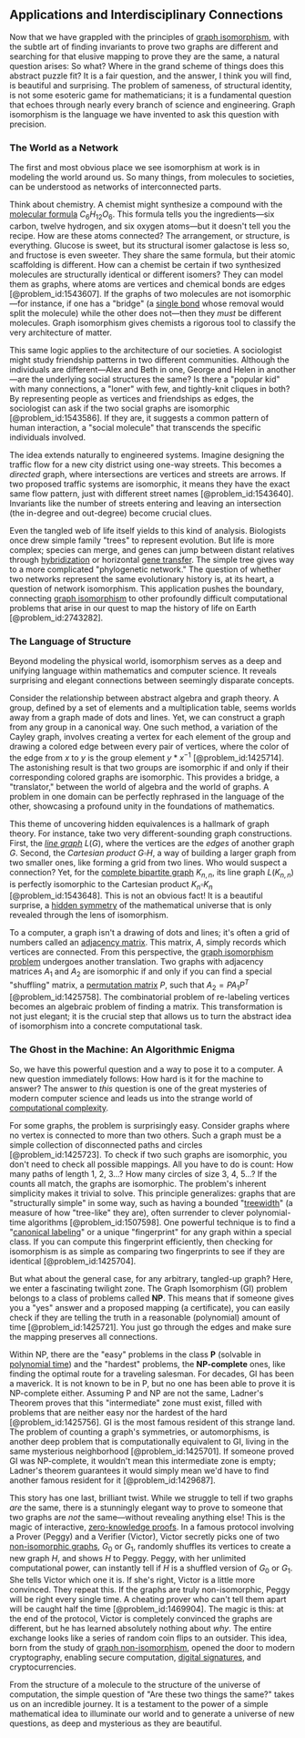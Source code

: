 ## Applications and Interdisciplinary Connections

Now that we have grappled with the principles of [graph isomorphism](@article_id:142578), with the subtle art of finding invariants to prove two graphs are different and searching for that elusive mapping to prove they are the same, a natural question arises: So what? Where in the grand scheme of things does this abstract puzzle fit? It is a fair question, and the answer, I think you will find, is beautiful and surprising. The problem of sameness, of structural identity, is not some esoteric game for mathematicians; it is a fundamental question that echoes through nearly every branch of science and engineering. Graph isomorphism is the language we have invented to ask this question with precision.

### The World as a Network

The first and most obvious place we see isomorphism at work is in modeling the world around us. So many things, from molecules to societies, can be understood as networks of interconnected parts.

Think about chemistry. A chemist might synthesize a compound with the [molecular formula](@article_id:136432) $C_6H_{12}O_6$. This formula tells you the ingredients—six carbon, twelve hydrogen, and six oxygen atoms—but it doesn't tell you the recipe. How are these atoms connected? The arrangement, or structure, is everything. Glucose is sweet, but its structural isomer galactose is less so, and fructose is even sweeter. They share the same formula, but their atomic scaffolding is different. How can a chemist be certain if two synthesized molecules are structurally identical or different isomers? They can model them as graphs, where atoms are vertices and chemical bonds are edges [@problem_id:1543607]. If the graphs of two molecules are not isomorphic—for instance, if one has a "bridge" (a [single bond](@article_id:188067) whose removal would split the molecule) while the other does not—then they *must* be different molecules. Graph isomorphism gives chemists a rigorous tool to classify the very architecture of matter.

This same logic applies to the architecture of our societies. A sociologist might study friendship patterns in two different communities. Although the individuals are different—Alex and Beth in one, George and Helen in another—are the underlying social structures the same? Is there a "popular kid" with many connections, a "loner" with few, and tightly-knit cliques in both? By representing people as vertices and friendships as edges, the sociologist can ask if the two social graphs are isomorphic [@problem_id:1543586]. If they are, it suggests a common pattern of human interaction, a "social molecule" that transcends the specific individuals involved.

The idea extends naturally to engineered systems. Imagine designing the traffic flow for a new city district using one-way streets. This becomes a *directed* graph, where intersections are vertices and streets are arrows. If two proposed traffic systems are isomorphic, it means they have the exact same flow pattern, just with different street names [@problem_id:1543640]. Invariants like the number of streets entering and leaving an intersection (the in-degree and out-degree) become crucial clues.

Even the tangled web of life itself yields to this kind of analysis. Biologists once drew simple family "trees" to represent evolution. But life is more complex; species can merge, and genes can jump between distant relatives through [hybridization](@article_id:144586) or horizontal [gene transfer](@article_id:144704). The simple tree gives way to a more complicated "phylogenetic network." The question of whether two networks represent the same evolutionary history is, at its heart, a question of network isomorphism. This application pushes the boundary, connecting [graph isomorphism](@article_id:142578) to other profoundly difficult computational problems that arise in our quest to map the history of life on Earth [@problem_id:2743282].

### The Language of Structure

Beyond modeling the physical world, isomorphism serves as a deep and unifying language within mathematics and computer science. It reveals surprising and elegant connections between seemingly disparate concepts.

Consider the relationship between abstract algebra and graph theory. A group, defined by a set of elements and a multiplication table, seems worlds away from a graph made of dots and lines. Yet, we can construct a graph from any group in a canonical way. One such method, a variation of the Cayley graph, involves creating a vertex for each element of the group and drawing a colored edge between every pair of vertices, where the color of the edge from $x$ to $y$ is the group element $y * x^{-1}$ [@problem_id:1425714]. The astonishing result is that two groups are isomorphic if and only if their corresponding colored graphs are isomorphic. This provides a bridge, a "translator," between the world of algebra and the world of graphs. A problem in one domain can be perfectly rephrased in the language of the other, showcasing a profound unity in the foundations of mathematics.

This theme of uncovering hidden equivalences is a hallmark of graph theory. For instance, take two very different-sounding graph constructions. First, the *[line graph](@article_id:274805)* $L(G)$, where the vertices are the *edges* of another graph $G$. Second, the *Cartesian product* $G \square H$, a way of building a larger graph from two smaller ones, like forming a grid from two lines. Who would suspect a connection? Yet, for the [complete bipartite graph](@article_id:275735) $K_{n,n}$, its line graph $L(K_{n,n})$ is perfectly isomorphic to the Cartesian product $K_n \square K_n$ [@problem_id:1543648]. This is not an obvious fact! It is a beautiful surprise, a [hidden symmetry](@article_id:168787) of the mathematical universe that is only revealed through the lens of isomorphism.

To a computer, a graph isn't a drawing of dots and lines; it's often a grid of numbers called an [adjacency matrix](@article_id:150516). This matrix, $A$, simply records which vertices are connected. From this perspective, the [graph isomorphism problem](@article_id:261360) undergoes another translation. Two graphs with adjacency matrices $A_1$ and $A_2$ are isomorphic if and only if you can find a special "shuffling" matrix, a [permutation matrix](@article_id:136347) $P$, such that $A_2 = P A_1 P^T$ [@problem_id:1425758]. The combinatorial problem of re-labeling vertices becomes an algebraic problem of finding a matrix. This transformation is not just elegant; it is the crucial step that allows us to turn the abstract idea of isomorphism into a concrete computational task.

### The Ghost in the Machine: An Algorithmic Enigma

So, we have this powerful question and a way to pose it to a computer. A new question immediately follows: How hard is it for the machine to answer? The answer to *this* question is one of the great mysteries of modern computer science and leads us into the strange world of [computational complexity](@article_id:146564).

For some graphs, the problem is surprisingly easy. Consider graphs where no vertex is connected to more than two others. Such a graph must be a simple collection of disconnected paths and circles [@problem_id:1425723]. To check if two such graphs are isomorphic, you don't need to check all possible mappings. All you have to do is count: How many paths of length 1, 2, 3...? How many circles of size 3, 4, 5...? If the counts all match, the graphs are isomorphic. The problem's inherent simplicity makes it trivial to solve. This principle generalizes: graphs that are "structurally simple" in some way, such as having a bounded "[treewidth](@article_id:263410)" (a measure of how "tree-like" they are), often surrender to clever polynomial-time algorithms [@problem_id:1507598]. One powerful technique is to find a "[canonical labeling](@article_id:272874)" or a unique "fingerprint" for any graph within a special class. If you can compute this fingerprint efficiently, then checking for isomorphism is as simple as comparing two fingerprints to see if they are identical [@problem_id:1425704].

But what about the general case, for any arbitrary, tangled-up graph? Here, we enter a fascinating twilight zone. The Graph Isomorphism (GI) problem belongs to a class of problems called **NP**. This means that if someone gives you a "yes" answer and a proposed mapping (a certificate), you can easily check if they are telling the truth in a reasonable (polynomial) amount of time [@problem_id:1425721]. You just go through the edges and make sure the mapping preserves all connections.

Within NP, there are the "easy" problems in the class **P** (solvable in [polynomial time](@article_id:137176)) and the "hardest" problems, the **NP-complete** ones, like finding the optimal route for a traveling salesman. For decades, GI has been a maverick. It is not known to be in P, but no one has been able to prove it is NP-complete either. Assuming P and NP are not the same, Ladner's Theorem proves that this "intermediate" zone must exist, filled with problems that are neither easy nor the hardest of the hard [@problem_id:1425756]. GI is the most famous resident of this strange land. The problem of counting a graph's symmetries, or automorphisms, is another deep problem that is computationally equivalent to GI, living in the same mysterious neighborhood [@problem_id:1425701]. If someone proved GI was NP-complete, it wouldn't mean this intermediate zone is empty; Ladner's theorem guarantees it would simply mean we'd have to find another famous resident for it [@problem_id:1429687].

This story has one last, brilliant twist. While we struggle to tell if two graphs *are* the same, there is a stunningly elegant way to prove to someone that two graphs are *not* the same—without revealing anything else! This is the magic of interactive, [zero-knowledge proofs](@article_id:275099). In a famous protocol involving a Prover (Peggy) and a Verifier (Victor), Victor secretly picks one of two [non-isomorphic graphs](@article_id:273534), $G_0$ or $G_1$, randomly shuffles its vertices to create a new graph $H$, and shows $H$ to Peggy. Peggy, with her unlimited computational power, can instantly tell if $H$ is a shuffled version of $G_0$ or $G_1$. She tells Victor which one it is. If she's right, Victor is a little more convinced. They repeat this. If the graphs are truly non-isomorphic, Peggy will be right every single time. A cheating prover who can't tell them apart will be caught half the time [@problem_id:1469904]. The magic is this: at the end of the protocol, Victor is completely convinced the graphs are different, but he has learned absolutely nothing about *why*. The entire exchange looks like a series of random coin flips to an outsider. This idea, born from the study of [graph non-isomorphism](@article_id:270795), opened the door to modern cryptography, enabling secure computation, [digital signatures](@article_id:268817), and cryptocurrencies.

From the structure of a molecule to the structure of the universe of computation, the simple question of "Are these two things the same?" takes us on an incredible journey. It is a testament to the power of a simple mathematical idea to illuminate our world and to generate a universe of new questions, as deep and mysterious as they are beautiful.